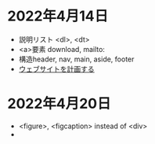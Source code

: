 # 2022年4月14日
- 説明リスト &lt;dl&gt;, &lt;dt&gt;
- \<a>要素 download, mailto:
- 構造header, nav, main, aside, footer
- [ウェブサイトを計画する](https://developer.mozilla.org/ja/docs/Learn/HTML/Introduction_to_HTML/Document_and_website_structure#planning_a_simple_website)

# 2022年4月20日
- \<figure>, \<figcaption> instead of \<div>
- 